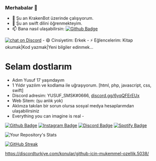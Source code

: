 ### Merhabalar 👋

- 🔭 Şu an KrakenBot üzerinde çalışıyorum.
- 🌱 Şu an swift dilini öğrenmekteyim.
- 📫  Bana nasıl ulaşabilirsin: [![Github Badge](https://img.shields.io/badge/-Github-000?style=quare&labelColor=000&logo=Github&logoColor=white&link=link)](link) 

<a href="https://discord.gg/6yqQFErEUx" rel="nofollow">
        <img src="https://camo.githubusercontent.com/678e7ea5c4e63f5b009013272b9e09b7505c7bf12b1205218c12df5264bb9933/68747470733a2f2f696d672e736869656c64732e696f2f646973636f72642f3330383332333035363539323438363432303f6c6f676f3d646973636f7264" alt="chat on Discord" data-canonical-src="https://img.shields.io/discord/308323056592486420?logo=discord" style="max-width: 100%;"></a>
- 😄 Cinsiyetim: Erkek
- ⚡ Eğlencelerim: Kitap okumak|Kod yazmak|Yeni bilgiler edinmek...


# Selam dostlarım
- Adım Yusuf 17 yaşındayım
- 1 Yıldır yazılım ve kodlama ile uğraşıyorum. [html, php, javascript, css, swift]
- Discord adresim: YUSUF_SMSK#0666, [discord.gg/6yqQFErEUx](discord.gg/6yqQFErEUx)
- Web Sitem: (şu anlık yok)
- Aklınıza takılan bir sorun olursa sosyal medya hesaplarımdan ulaşabilirsiniz
- Everything you can imagine is real -

[![Github Badge](https://img.shields.io/badge/-Github-000?style=quare&labelColor=000&logo=Github&logoColor=white&link=link)](link)
[![Instagram Badge](https://img.shields.io/badge/-Instagram-C13584?style=flat-quare&labelColor=C13584&logo=instagram&logoColor=white&link=link)](link)
[![Discord Badge](https://img.shields.io/badge/-Discord-5865F2?style=flat-quare&labelColor=5865F2&logo=discord&logoColor=white&link=link)](link)
[![Spotify Badge](https://img.shields.io/badge/-Spotify-1ED760?style=flat-quare&labelColor=1ED760&logo=spotify&logoColor=white&link=link)](link)

![Your Repository's Stats](https://github-readme-stats.vercel.app/api?username=Yusfsmsk&show_icons=true)

[![GitHub Streak](https://streak-stats.demolab.com?user=YusufSmsk&theme=dark&hide_border=true&locale=tr&date_format=j%20M%5B%20Y%5D)](https://git.io/streak-stats)


https://discordturkiye.com/konular/github-icin-mukemmel-ozellik.5038/
